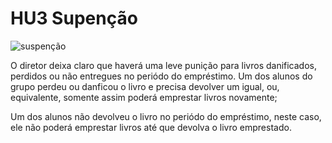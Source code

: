# HU3 Supenção 

![suspenção](https://i.imgflip.com/59fwhe.jpg)

O diretor deixa claro que haverá uma leve punição para livros danificados, perdidos ou não entregues no periódo do empréstimo.
Um dos alunos do grupo perdeu ou danficou o livro e precisa devolver um igual, ou, equivalente, somente assim poderá emprestar livros novamente;

Um dos alunos não devolveu o livro no periódo do empréstimo, neste caso, ele não poderá emprestar livros até que devolva o livro emprestado.